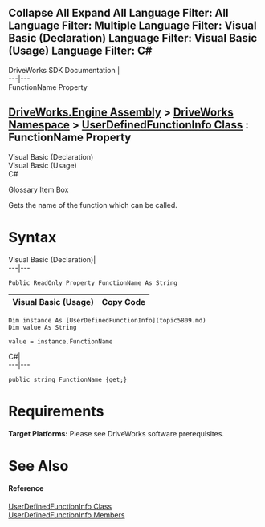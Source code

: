 Collapse All Expand All Language Filter: All  Language Filter: Multiple  Language Filter: Visual Basic (Declaration) Language Filter: Visual Basic (Usage) Language Filter: C#  
---  
DriveWorks SDK Documentation  |   
---|---  
FunctionName Property   
  
[DriveWorks.Engine Assembly](topic2156.md) > [DriveWorks Namespace](topic2159.md) > [UserDefinedFunctionInfo Class](topic5809.md) : FunctionName Property  
---  
  
Visual Basic (Declaration)    
Visual Basic (Usage)    
C# 

Glossary Item Box

Gets the name of the function which can be called. 

# Syntax

Visual Basic (Declaration)|   
---|---  
      
    
    Public ReadOnly Property FunctionName As String  
  
Visual Basic (Usage)| Copy Code  
---|---  
      
    
    Dim instance As [UserDefinedFunctionInfo](topic5809.md)
    Dim value As String
     
    value = instance.FunctionName  
  
C#|   
---|---  
      
    
    public string FunctionName {get;}  
  
# Requirements

**Target Platforms:** Please see DriveWorks software prerequisites.

# See Also

#### Reference

[UserDefinedFunctionInfo Class](topic5809.md)   
[UserDefinedFunctionInfo Members](topic5810.md)


